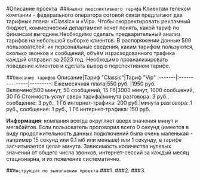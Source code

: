
#Описание проекта 
![]()
##`Анализ перспективного тарифа`
Клиентам телеком компании - федерального оператора сотовой связи предлагают два тарифных плана: «Classic» и «Vip». Чтобы скорректировать рекламный бюджет, коммерческий департамент хочет понять, какой тариф по финансам выгоднее.Необходимо сделать предварительный анализ тарифов на небольшой выборке клиентов. В распоряжении данные 500 пользователей: их персональные сведения, каким тарифом пользуются, сколько звонков и сообщений, объём израсходованного трафика каждый отправил за 2023 год. Необходимо проанализировать поведение клиентов и сделать вывод о перспективном тарифе.

##`Описание тарифов`
Описание|Тариф "Classic"|Тариф "Vip"
:-------|:---------------|---------:
Ежемесячная плата|550 руб. |1950 руб.
Включено|500 минут, 50 сообщений, 15 Гб|3000 минут, 1000 сообщений, 30 Гб
Стоимость услуг сверх тарифа|минута разговора: 3 руб., сообщение: 3 руб., 1 Гб интернет-трафика: 200 руб.|минута разговора: 1 руб., сообщение: 1 руб., 1 Гб интернет-трафика: 150 руб.

__Информация__: компания всегда округляет вверх значения минут и мегабайтов. Если пользователь проговорил всего 0 секунд (имеется в виду продолжительность данных подключений была очень маленькая - например 15 секунд или 0.1 мб или меньше) или 1 секунду, в тарифе засчитывается целая минута. Зависимость количества нулевых значений от общего числа звонков, интернет-сессий за каждый месяц стационарна, и их появление систематично.

##`Инструкция по выполнению проекта`
###1. 
###2.
###3.
